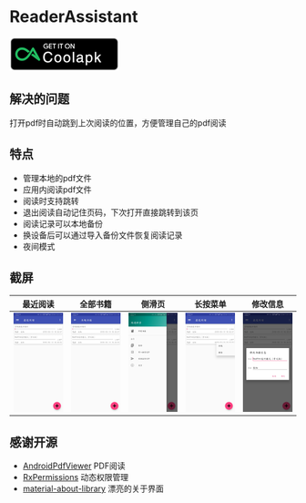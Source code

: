# ReaderAssistant
[![Coolapk](https://github.com/LogicJake/ReaderAssistant/blob/master/PIC/coolapk.png?raw=true)](https://www.coolapk.com/apk/186972)
## 解决的问题
打开pdf时自动跳到上次阅读的位置，方便管理自己的pdf阅读
## 特点  
* 管理本地的pdf文件
* 应用内阅读pdf文件
* 阅读时支持跳转
* 退出阅读自动记住页码，下次打开直接跳转到该页
* 阅读记录可以本地备份
* 换设备后可以通过导入备份文件恢复阅读记录
* 夜间模式
## 截屏
| 最近阅读 | 全部书籍 | 侧滑页 | 长按菜单 | 修改信息 |
|:-:|:-:|:-:|:-:|:-:|
|![recent](https://github.com/LogicJake/ReaderAssistant/blob/master/PIC/recent.jpg?raw=true)|![local](https://github.com/LogicJake/ReaderAssistant/blob/master/PIC/local.jpg?raw=true)|![drawer](https://github.com/LogicJake/ReaderAssistant/blob/master/PIC/drawer.jpg?raw=true)|![meau](https://github.com/LogicJake/ReaderAssistant/blob/master/PIC/meau.jpg?raw=true)|![update](https://github.com/LogicJake/ReaderAssistant/blob/master/PIC/update.jpg?raw=true)|


## 感谢开源
* [AndroidPdfViewer](https://github.com/barteksc/AndroidPdfViewer) PDF阅读
* [RxPermissions](https://github.com/tbruyelle/RxPermissions) 动态权限管理
* [material-about-library](https://github.com/daniel-stoneuk/material-about-library) 漂亮的关于界面
